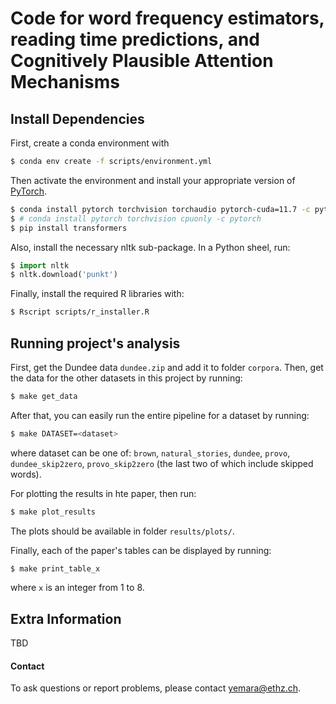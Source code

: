 # Code for word frequency estimators, reading time predictions, and Cognitively Plausible Attention Mechanisms

## Install Dependencies

First, create a conda environment with
```bash
$ conda env create -f scripts/environment.yml
```
Then activate the environment and install your appropriate version of [PyTorch](https://pytorch.org/get-started/locally/).
```bash
$ conda install pytorch torchvision torchaudio pytorch-cuda=11.7 -c pytorch -c nvidia
$ # conda install pytorch torchvision cpuonly -c pytorch
$ pip install transformers
```

Also, install the necessary nltk sub-package. In a Python sheel, run:
```python
$ import nltk
$ nltk.download('punkt')
```

Finally, install the required R libraries with:
```bash
$ Rscript scripts/r_installer.R
```

## Running project's analysis

First, get the Dundee data `dundee.zip` and add it to folder `corpora`.
Then, get the data for the other datasets in this project by running:
```bash
$ make get_data
```

After that, you can easily run the entire pipeline for a dataset by running:
```bash
$ make DATASET=<dataset>
```
where dataset can be one of: `brown`, `natural_stories`, `dundee`, `provo`, `dundee_skip2zero`, `provo_skip2zero` (the last two of which include skipped words).

For plotting the results in hte paper, then run:
```bash
$ make plot_results
```
The plots should be available in folder `results/plots/`.

Finally, each of the paper's tables can be displayed by running:
```bash
$ make print_table_x
```
where `x` is an integer from 1 to 8.


## Extra Information


TBD

#### Contact

To ask questions or report problems, please contact yemara@ethz.ch.
